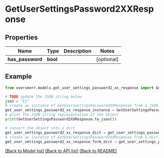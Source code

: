 # GetUserSettingsPassword2XXResponse


## Properties

Name | Type | Description | Notes
------------ | ------------- | ------------- | -------------
**has_password** | **bool** |  | [optional] 

## Example

```python
from overseerr.models.get_user_settings_password2_xx_response import GetUserSettingsPassword2XXResponse

# TODO update the JSON string below
json = "{}"
# create an instance of GetUserSettingsPassword2XXResponse from a JSON string
get_user_settings_password2_xx_response_instance = GetUserSettingsPassword2XXResponse.from_json(json)
# print the JSON string representation of the object
print(GetUserSettingsPassword2XXResponse.to_json())

# convert the object into a dict
get_user_settings_password2_xx_response_dict = get_user_settings_password2_xx_response_instance.to_dict()
# create an instance of GetUserSettingsPassword2XXResponse from a dict
get_user_settings_password2_xx_response_form_dict = get_user_settings_password2_xx_response.from_dict(get_user_settings_password2_xx_response_dict)
```
[[Back to Model list]](../README.md#documentation-for-models) [[Back to API list]](../README.md#documentation-for-api-endpoints) [[Back to README]](../README.md)


